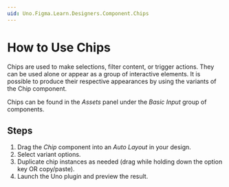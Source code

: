 ```yaml
---
uid: Uno.Figma.Learn.Designers.Component.Chips
---
```


# How to Use Chips

Chips are used to make selections, filter content, or trigger actions. They can be used alone or appear as a group of interactive elements. It is possible to produce their respective appearances by using the variants of the Chip component.

Chips can be found in the *Assets* panel under the *Basic Input* group of components.

## Steps

1. Drag the *Chip* component into an *Auto Layout* in your design.
2. Select variant options.
3. Duplicate chip instances as needed (drag while holding down the option key OR copy/paste).
4. Launch the Uno plugin and preview the result.

